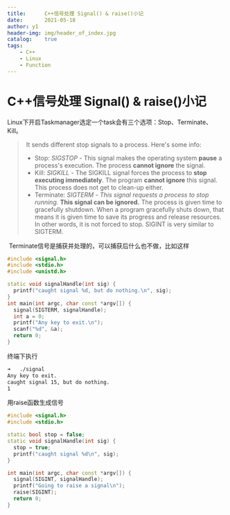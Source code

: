```yaml
---
title:		C++信号处理 Signal() & raise()小记
date:		2021-05-18
author:	y1
header-img: img/header_of_index.jpg
catalog:	true
tags:
    - C++
    - Linux
    - Function
---
```


# C++信号处理 Signal() & raise()小记

​	Linux下开启Taskmanager选定一个task会有三个选项：Stop、Terminate、Kill。

> ​	It sends different stop signals to a process. Here's some info:
>
> - Stop: *SIGSTOP* - This signal makes the operating system **pause** a process's execution. The process **cannot ignore** the signal.
> - Kill: *SIGKILL* - The SIGKILL signal forces the process to **stop executing immediately**. The program **cannot ignore** this signal. This process does not get to clean-up either.
> - Terminate: *SIGTERM* - *This signal requests a process to stop running.* **This signal can be ignored.** The process is given time to gracefully shutdown. When a program  gracefully shuts down, that means it is given time to save its progress  and release resources. In other words, it is not forced to stop. SIGINT  is very similar to SIGTERM.

​	Terminate信号是捕获并处理的，可以捕获后什么也不做，比如这样

```c++
#include <signal.h>
#include <stdio.h>
#include <unistd.h>

static void signalHandle(int sig) {
  printf("caught signal %d, but do nothing.\n", sig);
}
int main(int argc, char const *argv[]) {
  signal(SIGTERM, signalHandle);
  int a = 0;
  printf("Any key to exit.\n");
  scanf("%d", &a);
  return 0;
}
```

终端下执行

```bash
➜   ./signal
Any key to exit.
caught signal 15, but do nothing.
1
```

用raise函数生成信号

```c++
#include <signal.h>
#include <stdio.h>

static bool stop = false;
static void signalHandle(int sig) {
  stop = true;
  printf("caught signal %d\n", sig);
}

int main(int argc, char const *argv[]) {
  signal(SIGINT, signalHandle);
  printf("Going to raise a signal\n");
  raise(SIGINT);
  return 0;
}
```

